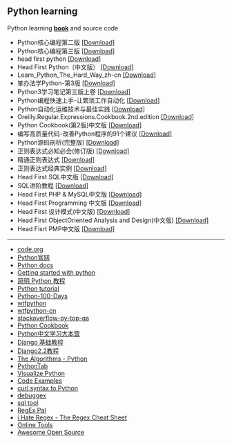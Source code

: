 ## Python learning
Python learning [**book**](/python/book) and source code
- Python核心编程第二版 [[Download]](/python/book/Python核心编程第二版.pdf)
- Python核心编程第三版 [[Download]](/python/book/Python核心编程第三版.pdf)
- head first python [[Download]](/python/book/head%20first%20python.pdf)
- Head First Python（中文版） [[Download]](/python/book/Head%20First%20Python（中文版）.pdf)
- Learn_Python_The_Hard_Way_zh-cn [[Download]](/python/book/Learn_Python_The_Hard_Way_zh-cn.pdf)
- 笨办法学Python-第3版 [[Download]](/python/book/笨办法学Python-第3版.pdf)
- Python3学习笔记第三版上卷 [[Download]](/python/book/Python3学习笔记第三版上卷.pdf)
- Python编程快速上手-让繁琐工作自动化 [[Download]](/python/book/Python编程快速上手-让繁琐工作自动化.pdf)
- Python自动化运维技术与最佳实践 [[Download]](/python/book/Python自动化运维技术与最佳实践.pdf)
- Oreilly.Regular.Expressions.Cookbook.2nd.edition [[Download]](/python/book/Oreilly.Regular.Expressions.Cookbook.2nd.edition.pdf)
- Python Cookbook(第2版)中文版 [[Download]](/python/book/Python%20Cookbook(第2版)中文版.pdf)
- 编写高质量代码-改善Python程序的91个建议 [[Download]](/python/book/编写高质量代码-改善Python程序的91个建议.pdf)
- Python源码剖析(完整版) [[Download]](/python/book/Python源码剖析(完整版).pdf)
- 正则表达式必知必会(修订版) [[Download]](/python/book/正则表达式必知必会(修订版).pdf)
- 精通正则表达式 [[Download]](/python/book/精通正则表达式.pdf)
- 正则表达式经典实例 [[Download]](/python/book/正则表达式经典实例.pdf)
- Head First SQL中文版 [[Download]](/python/book/Head%20First%20SQL中文版.pdf)
- SQL进阶教程 [[Download]](/python/book/SQL进阶教程.pdf)
- Head First PHP & MySQL中文版 [[Download]](/python/book/Head%20First%20PHP%20&%20MySQL.pdf)
- Head First Programming 中文版 [[Download]](/python/book/Head%20First%20Programming%20中文版.pdf)
- Head First 设计模式(中文版) [[Download]](/python/book/Head%20First%20设计模式(中文版).pdf)
- Head First ObjectOriented Analysis and Design(中文版) [[Download]](https://drive.google.com/file/d/1oM6dxlMu4oTb-SQfHMXrO5JlAqao_19i/view?usp=sharing)
- Head Fisrt PMP中文版 [[Download]](/python/book/Head%20Fisrt%20PMP中文版.pdf)
---
- [code.org](https://code.org/)
- [Python官网](https://www.python.org/)
- [Python docs](https://docs.python.org/3/)
- [Getting started with python](https://www.cnblogs.com/vamei/tag/Python/)
- [简明 Python 教程](https://woodpecker.org.cn/abyteofpython_cn/chinese/index.html)
- [Python tutorial](https://www.liaoxuefeng.com/wiki/1016959663602400)
- [Python-100-Days](https://github.com/jackfrued/Python-100-Days)
- [wtfpython](https://github.com/satwikkansal/wtfpython)
- [wtfpython-cn](https://github.com/leisurelicht/wtfpython-cn)
- [stackoverflow-py-top-qa](https://github.com/wklken/stackoverflow-py-top-qa)
- [Python Cookbook](http://python3-cookbook.readthedocs.org/zh_CN/latest/)
- [Python中文学习大本营](http://www.pythondoc.com/)
- [Django 基础教程](https://code.ziqiangxuetang.com/django/django-tutorial.html)
- [Django2.2教程](http://www.liujiangblog.com/course/django/2)
- [The Algorithms - Python](https://github.com/TheAlgorithms/Python)
- [PythonTab](https://www.pythontab.com/)
- [Visualize Python](http://pythontutor.com/visualize.html#mode=edit)
- [Code Examples](https://www.programcreek.com/)
- [curl syntax to Python](https://curl.trillworks.com/)
- [debuggex](https://www.debuggex.com/)
- [sql tool](https://tool.lu/sql/)
- [RegEx Pal](https://www.regexpal.com/)
- [i Hate Regex - The Regex Cheat Sheet](https://ihateregex.io/)
- [Online Tools](http://emn178.github.io/online-tools/index.html)
- [Awesome Open Source](https://awesomeopensource.com)
